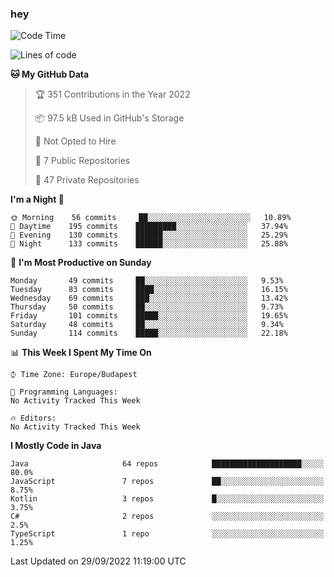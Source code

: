 ### hey

<!--START_SECTION:waka-->
![Code Time](http://img.shields.io/badge/Code%20Time-801%20hrs%2035%20mins-blue)

![Lines of code](https://img.shields.io/badge/From%20Hello%20World%20I%27ve%20Written-511%20Thousand%20lines%20of%20code-blue)

**🐱 My GitHub Data** 

> 🏆 351 Contributions in the Year 2022
 > 
> 📦 97.5 kB Used in GitHub's Storage 
 > 
> 🚫 Not Opted to Hire
 > 
> 📜 7 Public Repositories 
 > 
> 🔑 47 Private Repositories  
 > 
**I'm a Night 🦉** 

```text
🌞 Morning    56 commits     ██░░░░░░░░░░░░░░░░░░░░░░░   10.89% 
🌆 Daytime    195 commits    █████████░░░░░░░░░░░░░░░░   37.94% 
🌃 Evening    130 commits    ██████░░░░░░░░░░░░░░░░░░░   25.29% 
🌙 Night      133 commits    ██████░░░░░░░░░░░░░░░░░░░   25.88%

```
📅 **I'm Most Productive on Sunday** 

```text
Monday       49 commits     ██░░░░░░░░░░░░░░░░░░░░░░░   9.53% 
Tuesday      83 commits     ████░░░░░░░░░░░░░░░░░░░░░   16.15% 
Wednesday    69 commits     ███░░░░░░░░░░░░░░░░░░░░░░   13.42% 
Thursday     50 commits     ██░░░░░░░░░░░░░░░░░░░░░░░   9.73% 
Friday       101 commits    █████░░░░░░░░░░░░░░░░░░░░   19.65% 
Saturday     48 commits     ██░░░░░░░░░░░░░░░░░░░░░░░   9.34% 
Sunday       114 commits    █████░░░░░░░░░░░░░░░░░░░░   22.18%

```


📊 **This Week I Spent My Time On** 

```text
⌚︎ Time Zone: Europe/Budapest

💬 Programming Languages: 
No Activity Tracked This Week

🔥 Editors: 
No Activity Tracked This Week

```

**I Mostly Code in Java** 

```text
Java                     64 repos            ████████████████████░░░░░   80.0% 
JavaScript               7 repos             ██░░░░░░░░░░░░░░░░░░░░░░░   8.75% 
Kotlin                   3 repos             █░░░░░░░░░░░░░░░░░░░░░░░░   3.75% 
C#                       2 repos             ░░░░░░░░░░░░░░░░░░░░░░░░░   2.5% 
TypeScript               1 repo              ░░░░░░░░░░░░░░░░░░░░░░░░░   1.25%

```



 Last Updated on 29/09/2022 11:19:00 UTC
<!--END_SECTION:waka-->
